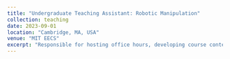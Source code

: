 ```yaml
---
title: "Undergraduate Teaching Assistant: Robotic Manipulation"
collection: teaching
date: 2023-09-01
location: "Cambridge, MA, USA"
venue: "MIT EECS"
excerpt: "Responsible for hosting office hours, developing course content, and helping students with projects and problem sets for MIT's Undergraduate and Graduate Robotic Manipulation course."
---
```

